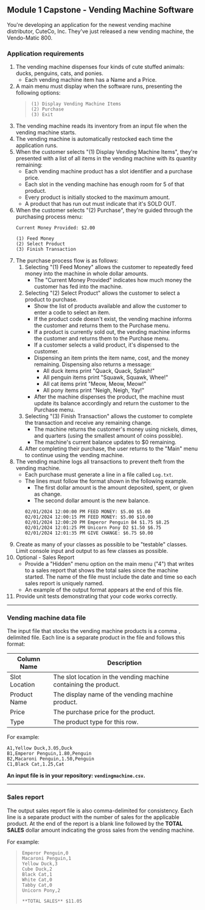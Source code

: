 ## Module 1 Capstone - Vending Machine Software

You're developing an application for the newest vending machine distributor,
CuteCo, Inc. They've just released a new vending machine, the Vendo-Matic 800.

### Application requirements

1. The vending machine dispenses four kinds of cute stuffed animals: ducks, penguins, cats, and ponies.
   - Each vending machine item has a Name and a Price.
2. A main menu must display when the software runs, presenting the following options:
    > ```
    > (1) Display Vending Machine Items
    > (2) Purchase
    > (3) Exit
    > ```
3. The vending machine reads its inventory from an input file when the vending machine
starts.
4. The vending machine is automatically restocked each time the application runs.
5. When the customer selects "(1) Display Vending Machine Items", they're presented
with a list of all items in the vending machine with its quantity remaining:
    - Each vending machine product has a slot identifier and a purchase price.
    - Each slot in the vending machine has enough room for 5 of that product.
    - Every product is initially stocked to the maximum amount.
    - A product that has run out must indicate that it's SOLD OUT.
6. When the customer selects "(2) Purchase", they're guided through the purchasing
process menu:
    ```
    Current Money Provided: $2.00
    
    (1) Feed Money
    (2) Select Product
    (3) Finish Transaction
    
    ```
7. The purchase process flow is as follows:
    1. Selecting "(1) Feed Money" allows the customer to repeatedly feed money into the
    machine in whole dollar amounts.
        - The "Current Money Provided" indicates how much money the customer
        has fed into the machine.
    2. Selecting "(2) Select Product" allows the customer to select a product to
    purchase.
        - Show the list of products available and allow the customer to enter
        a code to select an item.
        - If the product code doesn't exist, the vending machine informs the customer and returns them
        to the Purchase menu.
        - If a product is currently sold out, the vending machine informs the customer and returns them to the
        Purchase menu.
        - If a customer selects a valid product, it's dispensed to the customer.
        - Dispensing an item prints the item name, cost, and the money
        remaining. Dispensing also returns a message:
          - All duck items print "Quack, Quack, Splash!"
          - All penguin items print "Squawk, Squawk, Whee!"
          - All cat items print "Meow, Meow, Meow!"
          - All pony items print "Neigh, Neigh, Yay!"
        - After the machine dispenses the product, the machine must update its balance
        accordingly and return the customer to the Purchase menu.
    3. Selecting "(3) Finish Transaction" allows the customer to complete the
    transaction and receive any remaining change.
        - The machine returns the customer's money using nickels, dimes, and quarters
        (using the smallest amount of coins possible).
        - The machine's current balance updates to $0 remaining.
    4. After completing their purchase, the user returns to the "Main" menu to
    continue using the vending machine.
8. The vending machine logs all transactions to prevent theft from the vending machine.
   - Each purchase must generate a line in a file called `Log.txt`.
   - The lines must follow the format shown in the following example.
       - The first dollar amount is the amount deposited, spent, or given as change.
       - The second dollar amount is the new balance.
        ```
        02/01/2024 12:00:00 PM FEED MONEY: $5.00 $5.00 
        02/01/2024 12:00:15 PM FEED MONEY: $5.00 $10.00 
        02/01/2024 12:00:20 PM Emperor Penguin B4 $1.75 $8.25 
        02/01/2024 12:01:25 PM Unicorn Pony D2 $1.50 $6.75 
        02/01/2024 12:01:35 PM GIVE CHANGE: $6.75 $0.00
        ```
9. Create as many of your classes as possible to be "testable" classes. Limit console
input and output to as few classes as possible.
10. Optional - Sales Report
    - Provide a "Hidden" menu option on the main menu ("4") that writes to a sales
    report that shows the total sales since the machine started. The name of the
    file must include the date and time so each sales report is uniquely named.
    - An example of the output format appears at the end of this file.
11. Provide unit tests demonstrating that your code works correctly.
___
### Vending machine data file
The input file that stocks the vending machine products is a comma `,` delimited file. Each line is a separate product in the file and follows this format:

| Column Name   | Description |
----------------|-------------|
| Slot Location | The slot location in the vending machine containing the product.   |
| Product Name  | The display name of the vending machine product.                   |
| Price         | The purchase price for the product.                                |
| Type          | The product type for this row.                                     |

For example:

```
A1,Yellow Duck,3.05,Duck
B1,Emperor Penguin,1.80,Penguin
B2,Macaroni Penguin,1.50,Penguin
C1,Black Cat,1.25,Cat
```

**An input file is in your repository: `vendingmachine.csv`.**

 ---
### Sales report
The output sales report file is also comma-delimited for consistency. Each line is a separate product with the number of sales for the applicable product. At the end of the report is a blank line followed by the **TOTAL SALES** dollar amount indicating the gross sales from the vending machine.

For example:

>```
>Emperor Penguin,0
>Macaroni Penguin,1
>Yellow Duck,3
>Cube Duck,2
>Black Cat,1
>White Cat,0
>Tabby Cat,0
>Unicorn Pony,2
>
>**TOTAL SALES** $11.05
>```
